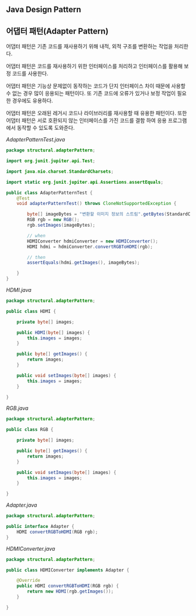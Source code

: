 ## Java Design Pattern



## 어댑터 패턴(Adapter Pattern)

어댑터 패턴은 기존 코드를 재사용하기 위해 내적, 외적 구조를 변환하는 작업을 처리한다.

어댑터 패턴은 코드를 재사용하기 위한 인터페이스를 처리하고 인터페이스를 활용해 보정 코드를 사용한다.

어댑터 패턴은 기능상 문제없이 동작하는 코드가 단지 인터페이스 차이 때문에 사용할 수 없는 경우 많이 응용되는 패턴이다. 또 기존 코드에 오류가 있거나 보정 작업이 필요한 경우에도 유용하다.

어댑터 패턴은 오래된 레거시 코드나 라이브러리를 재사용할 때 유용한 패턴이다. 또한 어댑터 패턴은 서로 호환되지 않는 인터페이스를 가진 코드를 결함 하여 응용 프로그램에서 동작할 수 있도록 도와준다.

*AdapterPatternTest.java*

```java
package structural.adapterPattern;

import org.junit.jupiter.api.Test;

import java.nio.charset.StandardCharsets;

import static org.junit.jupiter.api.Assertions.assertEquals;

public class AdapterPatternTest {
    @Test
    void adapterPatternTest() throws CloneNotSupportedException {

        byte[] imageBytes = "변환할 이미지 정보의 스트림".getBytes(StandardCharsets.UTF_8);
        RGB rgb = new RGB();
        rgb.setImages(imageBytes);

        // when
        HDMIConverter hdmiConverter = new HDMIConverter();
        HDMI hdmi = hdmiConverter.convertRGBToHDMI(rgb);

        // then
        assertEquals(hdmi.getImages(), imageBytes);

    }
}

```

*HDMI.java*

```java
package structural.adapterPattern;

public class HDMI {

    private byte[] images;

    public HDMI(byte[] images) {
        this.images = images;
    }

    public byte[] getImages() {
        return images;
    }

    public void setImages(byte[] images) {
        this.images = images;
    }

}
```

*RGB.java*

```java
package structural.adapterPattern;

public class RGB {

    private byte[] images;

    public byte[] getImages() {
        return images;
    }

    public void setImages(byte[] images) {
        this.images = images;
    }

}

```

*Adapter.java*

```java
package structural.adapterPattern;

public interface Adapter {
    HDMI convertRGBToHDMI(RGB rgb);
}

```

*HDMIConverter.java*

```java
package structural.adapterPattern;

public class HDMIConverter implements Adapter {

    @Override
    public HDMI convertRGBToHDMI(RGB rgb) {
        return new HDMI(rgb.getImages());
    }

}

```

